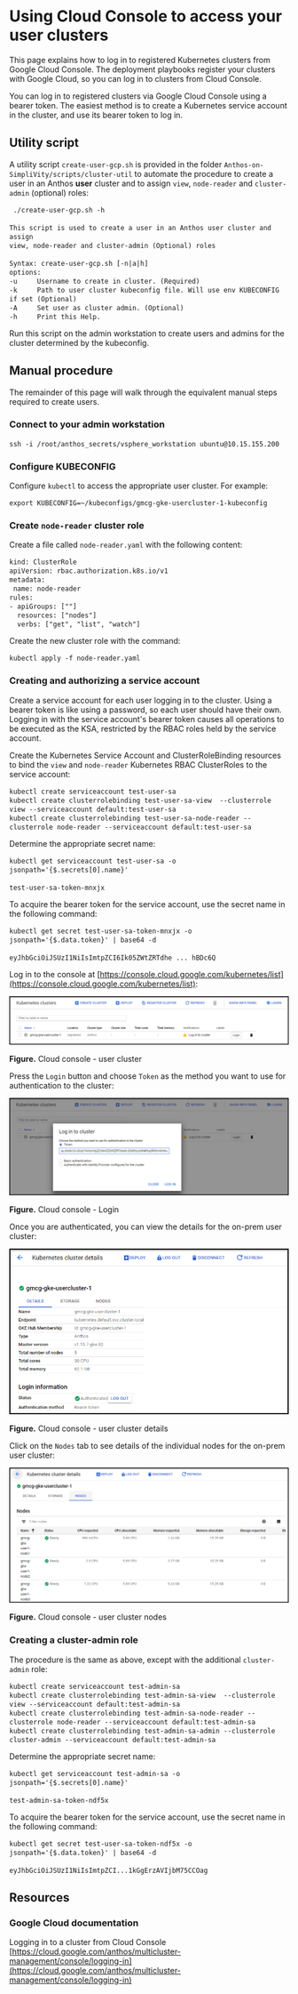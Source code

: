 # Using Cloud Console to access your user clusters

This page explains how to log in to registered Kubernetes clusters from Google Cloud Console. The deployment playbooks register your clusters with Google Cloud, so you can log in to clusters from Cloud Console.

You can log in to registered clusters via Google Cloud Console using a bearer token. The easiest method is to 
create a Kubernetes service account in the cluster, and use its bearer token to log in.

## Utility script

A utility script `create-user-gcp.sh` is provided in the folder `Anthos-on-SimpliVity/scripts/cluster-util` to automate
the procedure to create a user in an Anthos **user** cluster and to assign `view`, `node-reader`
and `cluster-admin` (optional) roles:

```
 ./create-user-gcp.sh -h

This script is used to create a user in an Anthos user cluster and assign
view, node-reader and cluster-admin (Optional) roles

Syntax: create-user-gcp.sh [-n|a|h]
options:
-u     Username to create in cluster. (Required)
-k     Path to user cluster kubeconfig file. Will use env KUBECONFIG if set (Optional)
-A     Set user as cluster admin. (Optional)
-h     Print this Help.

```

Run this script on the admin workstation to create users and admins for the cluster determined by the kubeconfig.

## Manual procedure

The remainder of this page will walk through the equivalent manual steps required to create users.

### Connect to your admin workstation

```
ssh -i /root/anthos_secrets/vsphere_workstation ubuntu@10.15.155.200
```

### Configure KUBECONFIG

Configure `kubectl` to access the appropriate user cluster. For example:

```
export KUBECONFIG=~/kubeconfigs/gmcg-gke-usercluster-1-kubeconfig
```


### Create `node-reader` cluster role

Create a file called `node-reader.yaml` with the following content:

```
kind: ClusterRole
apiVersion: rbac.authorization.k8s.io/v1
metadata:
 name: node-reader
rules:
- apiGroups: [""]
  resources: ["nodes"]
  verbs: ["get", "list", "watch"]
```

Create the new cluster role with the command:

```
kubectl apply -f node-reader.yaml
```

### Creating and authorizing a service account

Create a service account for each user logging in to the cluster. Using a bearer token is like using a password, so each user should have their own. Logging in with the service account's bearer token causes all operations to be executed as the KSA, restricted by the RBAC roles held by the service account.

Create the Kubernetes Service Account and ClusterRoleBinding resources to bind the `view` and `node-reader` Kubernetes RBAC ClusterRoles to the service account:

```
kubectl create serviceaccount test-user-sa
kubectl create clusterrolebinding test-user-sa-view  --clusterrole view --serviceaccount default:test-user-sa
kubectl create clusterrolebinding test-user-sa-node-reader --clusterrole node-reader --serviceaccount default:test-user-sa
```


Determine the appropriate secret name:

```
kubectl get serviceaccount test-user-sa -o jsonpath='{$.secrets[0].name}'

test-user-sa-token-mnxjx
```


To acquire the bearer token for the service account, use the secret name in the following command:

```
kubectl get secret test-user-sa-token-mnxjx -o jsonpath='{$.data.token}' | base64 -d

eyJhbGciOiJSUzI1NiIsImtpZCI6Ik05ZWtZRTdhe ... hBDc6Q
```

Log in to the console at [https://console.cloud.google.com/kubernetes/list](https://console.cloud.google.com/kubernetes/list):

!["Cloud console - user cluster"][cloud-console-user-png]

**Figure.** Cloud console - user cluster

Press the `Login` button and choose `Token` as the method you want to use for authentication to the cluster:

!["Cloud console - Login"][cloud-console-user-login-png]

**Figure.** Cloud console - Login

Once you are authenticated, you can view the details for the on-prem user cluster:

!["Cloud console - user cluster details"][cloud-console-user-details-png]

**Figure.** Cloud console - user cluster details

Click on the `Nodes` tab to see details of the individual nodes for the on-prem user cluster:

!["Cloud console - user cluster nodes"][cloud-console-user-nodes-png]

**Figure.** Cloud console - user cluster nodes

### Creating a cluster-admin role

The procedure is the same as above, except with the additional `cluster-admin` role:

```
kubectl create serviceaccount test-admin-sa
kubectl create clusterrolebinding test-admin-sa-view  --clusterrole view --serviceaccount default:test-admin-sa
kubectl create clusterrolebinding test-admin-sa-node-reader --clusterrole node-reader --serviceaccount default:test-admin-sa
kubectl create clusterrolebinding test-admin-sa-admin --clusterrole cluster-admin --serviceaccount default:test-admin-sa
```

Determine the appropriate secret name:


```
kubectl get serviceaccount test-admin-sa -o jsonpath='{$.secrets[0].name}'

test-admin-sa-token-ndf5x
```

To acquire the bearer token for the service account, use the secret name in the following command:

```
kubectl get secret test-user-sa-token-ndf5x -o jsonpath='{$.data.token}' | base64 -d

eyJhbGciOiJSUzI1NiIsImtpZCI...1kGgErzAVIjbM75CCOag
```

## Resources

### Google Cloud documentation

Logging in to a cluster from Cloud Console<br>
[https://cloud.google.com/anthos/multicluster-management/console/logging-in](https://cloud.google.com/anthos/multicluster-management/console/logging-in)

[cloud-console-user-png]:<../images/cloud-console-user.png>
[cloud-console-user-login-png]:<../images/cloud-console-user-login.png>
[cloud-console-user-details-png]:<../images/cloud-console-user-details.png>
[cloud-console-user-nodes-png]:<../images/cloud-console-user-nodes.png>